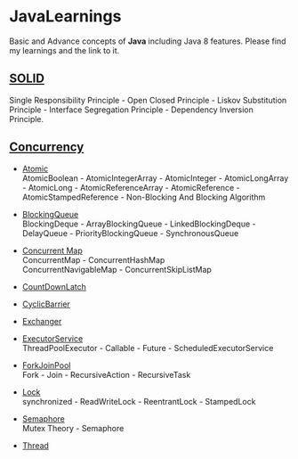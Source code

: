 # JavaLearnings
Basic and Advance concepts of **Java** including Java 8 features. Please find my learnings and the link to it.

## [SOLID](https://github.com/MazinIsmail/JavaLearnings/tree/master/src/main/solid/com/solid)
Single Responsibility Principle - Open Closed Principle - Liskov Substitution Principle - Interface Segregation Principle - Dependency Inversion Principle.


## [Concurrency](https://github.com/MazinIsmail/JavaLearnings/tree/master/src/main/concurrency/com)

* [Atomic](https://github.com/MazinIsmail/JavaLearnings/tree/master/src/main/concurrency/com/atomic/learnings)<br/>
AtomicBoolean - AtomicIntegerArray - AtomicInteger - AtomicLongArray - AtomicLong - AtomicReferenceArray - AtomicReference - AtomicStampedReference - Non-Blocking And Blocking Algorithm

* [BlockingQueue](https://github.com/MazinIsmail/JavaLearnings/tree/master/src/main/concurrency/com/blockingQueue/learnings)<br/>
BlockingDeque - ArrayBlockingQueue - LinkedBlockingDeque - DelayQueue - PriorityBlockingQueue - SynchronousQueue
    
* [Concurrent Map](https://github.com/MazinIsmail/JavaLearnings/tree/master/src/main/concurrency/com/concurrentMap/learnings)<br/>
ConcurrentMap - ConcurrentHashMap<br />
ConcurrentNavigableMap - ConcurrentSkipListMap

* [CountDownLatch](https://github.com/MazinIsmail/JavaLearnings/tree/master/src/main/concurrency/com/countDownLatch/learnings)<br/>

* [CyclicBarrier](https://github.com/MazinIsmail/JavaLearnings/tree/master/src/main/concurrency/com/cyclicBarrier/learnings)<br/>

* [Exchanger](https://github.com/MazinIsmail/JavaLearnings/tree/master/src/main/concurrency/com/exchanger/learnings)<br/>

* [ExecutorService](https://github.com/MazinIsmail/JavaLearnings/tree/master/src/main/concurrency/com/executorService/learnings)<br/>
ThreadPoolExecutor - Callable - Future - ScheduledExecutorService

* [ForkJoinPool](https://github.com/MazinIsmail/JavaLearnings/tree/master/src/main/concurrency/com/forkJoinPool/learnings)<br/>
Fork - Join - RecursiveAction - RecursiveTask

* [Lock](https://github.com/MazinIsmail/JavaLearnings/tree/master/src/main/concurrency/com/lock/learnings)<br/>
synchronized - ReadWriteLock - ReentrantLock - StampedLock

* [Semaphore](https://github.com/MazinIsmail/JavaLearnings/tree/master/src/main/concurrency/com/semaphore/learnings)<br/>
Mutex Theory - Semaphore

* [Thread]()<br/>



